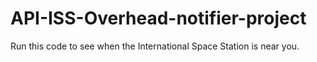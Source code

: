 # API-ISS-Overhead-notifier-project
Run this code to see when the International Space Station is near you.
